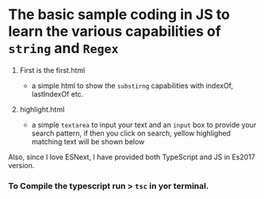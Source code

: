 # The basic sample coding in JS to learn the various capabilities of `string` and `Regex`
1. First is the first.html
    - a simple html to show the `substirng` capabilities with indexOf, lastIndexOf etc.

2. highlight.html 
    - a simple `textarea` to input your text and an `input` box to provide your search pattern, if then you click on search, yellow highlighed matching text will be shown below

Also, since I love ESNext, I have provided both TypeScript and JS in Es2017 version.

### To Compile the typescript run > `tsc` in yor terminal.